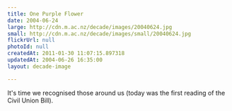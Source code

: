 ```yaml
---
title: One Purple Flower
date: 2004-06-24
large: http://cdn.m.ac.nz/decade/images/20040624.jpg
small: http://cdn.m.ac.nz/decade/images/small/20040624.jpg
flickrUrl: null
photoId: null
createdAt: 2011-01-30 11:07:15.897318
updatedAt: 2004-06-26 16:35:00
layout: decade-image

---
```

It's time we recognised those around us (today was the first reading of the Civil Union Bill).

